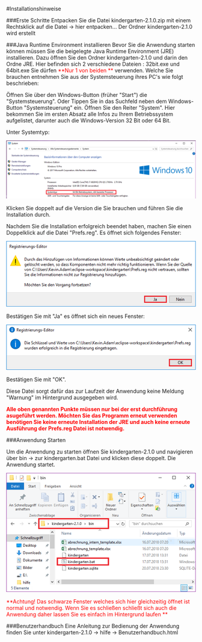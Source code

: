 #Installationshinweise

###Erste Schritte
Entpacken Sie die Datei kindergarten-2.1.0.zip mit einem Rechtsklick auf die Datei -> hier entpacken...
Der Ordner kindergarten-2.1.0 wird erstellt

###Java Runtime Environment installieren
Bevor Sie die Anwendung starten können müssen Sie die beigelegte Java Runtime Environment (JRE) installieren.
Dazu öffnen Sie den Ordner kindergarten-2.1.0 und darin den Ordne JRE.
Hier befinden sich 2 verschiedene Dateien : 32bit.exe und 64bit.exe
Sie dürfen <span style="color:red"> **Nur 1 von beiden **</span> verwenden.
Welche Sie brauchen entnehmen Sie aus der Systemsteuerung ihres PC's wie folgt beschrieben:

Öffnen Sie über den Windows-Button (früher "Start") die "Systemsteuerung".
Oder Tippen Sie in das Suchfeld neben dem Windows-Button "Systemsteuerung" ein.
Öffnen Sie den Reiter "System".
Hier bekommen Sie im ersten Absatz alle Infos zu Ihrem Betriebssystem aufgelistet, darunter auch die Windows-Version 32 Bit oder 64 Bit.

Unter Systemtyp:

![Systemsteuerung](pics/version.png "Systemsteuerung")

Klicken Sie doppelt auf die Version die Sie brauchen und führen Sie die Installation durch.

Nachdem Sie die Installation erfolgreich beendet haben, machen Sie einen Doppelklick auf die Datei "Prefs.reg".
Es öffnet sich folgendes Fenster:

![RegistrierungseditorYesNo](pics/Registrierungseditor1.png "RegistrierungseditorYesNo")

Bestätigen Sie mit "Ja" es öffnet sich ein neues Fenster:

![RegistrierungseditorOK](pics/Registrierungseditor2.png "RegistrierungseditorOK")

Bestätigen Sie mit "OK".

Diese Datei sorgt dafür das zur Laufzeit der Anwendung keine Meldung "Warnung" im Hintergrund ausgegeben wird.

<span style="color:red"> **Alle oben genannten Punkte müssen nur bei der erst durchführung asugeführt werden. 
							Möchten Sie das Programm erneut verwenden benötigen	Sie keine erneute Installation der JRE und auch keine erneute Ausführung der Prefs.reg Datei ist notwendig.**</span>

###Anwendung Starten

Um die Anwendung zu starten öffnen Sie kindergarten-2.1.0 und navigieren über bin -> zur kindergarten.bat Datei
und klicken diese doppelt. Die Anwendung startet.

![Start](pics/start.png "Systemsteuerung")

<span style="color:red"> **Achtung! Das schwarze Fenster welches sich hier gleichzeitig öffnet ist normal und notwendig.
						   Wenn Sie es schließen schließt sich auch die Anwendung daher lassen Sie es einfach im Hintergrund laufen **</span>

###Benutzerhandbuch
Eine Anleitung zur Bedienung der Anwendung finden Sie
unter kindergarten-2.1.0 -> hilfe -> Benutzerhandbuch.html
